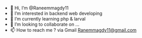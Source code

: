 - 👋 Hi, I’m @Raneemmagdy11
- 👀 I’m interested in backend web developing
- 🌱 I’m currently learning php & larval
- 💞️ I’m looking to collaborate on ...
- 📫 How to reach me ? via Gmail Ranemmagdy11@gmail.com

<!---
Raneemmagdy11/Raneemmagdy11 is a ✨ special ✨ repository because its `README.md` (this file) appears on your GitHub profile.
You can click the Preview link to take a look at your changes.
--->
